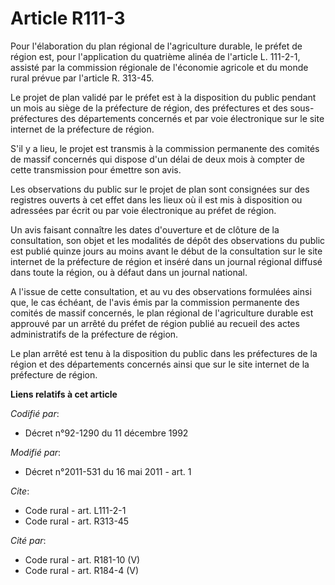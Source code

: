 # Article R111-3

Pour l'élaboration du plan régional de l'agriculture durable, le préfet de région est, pour l'application du quatrième alinéa
de l'article L. 111-2-1, assisté par la commission régionale de l'économie agricole et du monde rural prévue par l'article R.
313-45. 

Le projet de plan validé par le préfet est à la disposition du public pendant un mois au siège de la préfecture de région,
des préfectures et des sous-préfectures des départements concernés et par voie électronique sur le site internet de la
préfecture de région. 

S'il y a lieu, le projet est transmis à la commission permanente des comités de massif concernés qui dispose d'un délai de
deux mois à compter de cette transmission pour émettre son avis. 

Les observations du public sur le projet de plan sont consignées sur des registres ouverts à cet effet dans les lieux où il
est mis à disposition ou adressées par écrit ou par voie électronique au préfet de région. 

Un avis faisant connaître les dates d'ouverture et de clôture de la consultation, son objet et les modalités de dépôt des
observations du public est publié quinze jours au moins avant le début de la consultation sur le site internet de la
préfecture de région et inséré dans un journal régional diffusé dans toute la région, ou à défaut dans un journal national. 

A l'issue de cette consultation, et au vu des observations formulées ainsi que, le cas échéant, de l'avis émis par la
commission permanente des comités de massif concernés, le plan régional de l'agriculture durable est approuvé par un arrêté
du préfet de région publié au recueil des actes administratifs de la préfecture de région. 

Le plan arrêté est tenu à la disposition du public dans les préfectures de la région et des départements concernés ainsi que
sur le site internet de la préfecture de région.

**Liens relatifs à cet article**

_Codifié par_:

  - Décret n°92-1290 du 11 décembre 1992

_Modifié par_:

  - Décret n°2011-531 du 16 mai 2011 - art. 1

_Cite_:

  - Code rural - art. L111-2-1
  - Code rural - art. R313-45

_Cité par_:

  - Code rural - art. R181-10 (V)
  - Code rural - art. R184-4 (V)
